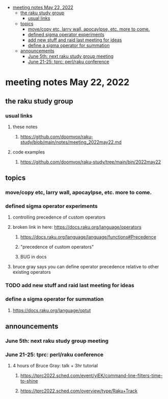 - [meeting notes May 22, 2022](#orgc70e1f6)
  - [the raku study group](#org512c806)
    - [usual links](#org6f67317)
  - [topics](#orgf78cf45)
    - [move/copy etc, larry wall, apocaylpse, etc.  more to come.](#org436edbd)
    - [defined sigma operator experiments](#org925a62e)
    - [add new stuff and raid last meeting for ideas](#org2df9a3f)
    - [define a sigma operator for summation](#org9472da6)
  - [announcements](#org7e4f054)
    - [June 5th: next raku study group meeting](#org875e0f9)
    - [June 21-25: tprc: perl/raku conference](#org30d8745)


<a id="orgc70e1f6"></a>

# meeting notes May 22, 2022


<a id="org512c806"></a>

## the raku study group


<a id="org6f67317"></a>

### usual links

1.  these notes

    1.  <https://github.com/doomvox/raku-study/blob/main/notes/meeting_2022may22.md>

2.  code examples

    1.  <https://github.com/doomvox/raku-study/tree/main/bin/2022may22>


<a id="orgf78cf45"></a>

## topics


<a id="org436edbd"></a>

### move/copy etc, larry wall, apocaylpse, etc.  more to come.


<a id="org925a62e"></a>

### defined sigma operator experiments

1.  controlling precedence of custom operators

2.  broken link in here: <https://docs.raku.org/language/operators>

    1.  <https://docs.raku.org/language/language/functions#Precedence>
    
    2.  "precedence of custom operators"
    
    3.  BUG in docs

3.  bruce gray says you can define operator precedence relative to other existing operators


<a id="org2df9a3f"></a>

### TODO add new stuff and raid last meeting for ideas


<a id="org9472da6"></a>

### define a sigma operator for summation

1.  <https://docs.raku.org/language/optut>


<a id="org7e4f054"></a>

## announcements


<a id="org875e0f9"></a>

### June 5th: next raku study group meeting


<a id="org30d8745"></a>

### June 21-25: tprc: perl/raku conference

1.  4 hours of Bruce Gray: talk + 3hr tutorial

    1.  <https://tprc2022.sched.com/event/ylEK/command-line-filters-time-to-shine>
    
    2.  <https://tprc2022.sched.com/overview/type/Raku+Track>

